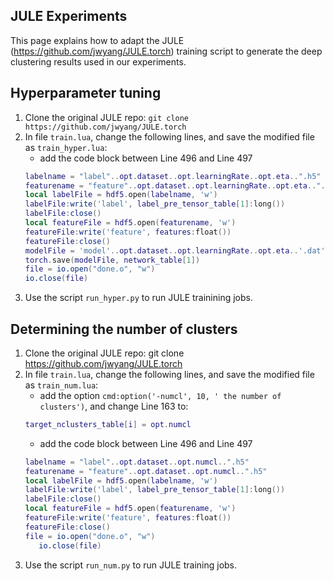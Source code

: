 ## JULE Experiments
This page explains how to adapt the JULE (https://github.com/jwyang/JULE.torch) training script to generate the deep clustering results used in our experiments.
## Hyperparameter tuning
1. Clone the original JULE repo:
   `git clone https://github.com/jwyang/JULE.torch`
2. In file `train.lua`, change the following lines, and save the modified file as `train_hyper.lua`:
   - add the code block between Line 496 and Line 497
   ```lua
   labelname = "label"..opt.dataset..opt.learningRate..opt.eta..".h5"
   featurename = "feature"..opt.dataset..opt.learningRate..opt.eta..".h5"
   local labelFile = hdf5.open(labelname, 'w')
   labelFile:write('label', label_pre_tensor_table[1]:long())
   labelFile:close()
   local featureFile = hdf5.open(featurename, 'w')
   featureFile:write('feature', features:float())
   featureFile:close()
   modelFile = 'model'..opt.dataset..opt.learningRate..opt.eta..'.dat'
   torch.save(modelFile, network_table[1])
   file = io.open("done.o", "w")
   io.close(file)
   ```
3. Use the script `run_hyper.py` to run JULE trainining jobs.



## Determining the number of clusters
1. Clone the original JULE repo:
   git clone https://github.com/jwyang/JULE.torch
2. In file `train.lua`, change the following lines, and save the modified file as `train_num.lua`:
   - add the option `cmd:option('-numcl', 10, ' the number of clusters')`, and change Line 163 to:
   ```lua
   target_nclusters_table[i] = opt.numcl
   ```
   - add the code block between Line 496 and Line 497
   ```lua
   labelname = "label"..opt.dataset..opt.numcl..".h5"
   featurename = "feature"..opt.dataset..opt.numcl..".h5"
   local labelFile = hdf5.open(labelname, 'w')
   labelFile:write('label', label_pre_tensor_table[1]:long())
   labelFile:close()
   local featureFile = hdf5.open(featurename, 'w')
   featureFile:write('feature', features:float())
   featureFile:close()
   file = io.open("done.o", "w")
      io.close(file)
   ```
3. Use the script `run_num.py` to run JULE training jobs.
